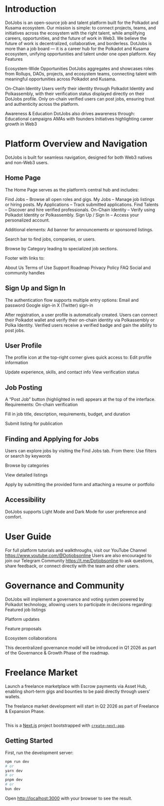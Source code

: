 # Introduction

DotJobs is an open-source job and talent platform built for the Polkadot and Kusama ecosystem.
Our mission is simple: to connect projects, teams, and initiatives across the ecosystem with the right talent, while amplifying careers, opportunities, and the future of work in Web3.
We believe the future of work is decentralized, collaborative, and borderless.
DotJobs is more than a job board — it is a career hub for the Polkadot and Kusama ecosystem, unifying opportunities and talent under one open platform.
Key Features

Ecosystem-Wide Opportunities
DotJobs aggregates and showcases roles from Rollups, DAOs, projects, and ecosystem teams, connecting talent with meaningful opportunities across Polkadot and Kusama.

On-Chain Identity
Users verify their identity through Polkadot Identity and Polkassembly, with their verification status displayed directly on their DotJobs profile.
Only on-chain verified users can post jobs, ensuring trust and authenticity across the platform.

Awareness & Education
DotJobs also drives awareness through:
Educational campaigns
AMAs with founders
Initiatives highlighting career growth in Web3


# Platform Overview and Navigation
DotJobs is built for seamless navigation, designed for both Web3 natives and non-Web3 users.

## Home Page
The Home Page serves as the platform’s central hub and includes:

Find Jobs – Browse all open roles and gigs.
My Jobs – Manage job listings or hiring posts.
My Applications – Track submitted applications.
Find Talents – Discover and hire verified professionals.
On-Chain Identity – Verify using Polkadot Identity or Polkassembly.
Sign Up / Sign In – Access your personalized account.


Additional elements:
Ad banner for announcements or sponsored listings.

Search bar to find jobs, companies, or users.

Browse by Category leading to specialized job sections.

Footer with links to:

About Us
Terms of Use
Support
Roadmap
Privacy Policy
FAQ
Social and community handles


## Sign Up and Sign In

The authentication flow supports multiple entry options:
Email and password
Google sign-in
X (Twitter) sign-in

After registration, a user profile is automatically created.
Users can connect their Polkadot wallet and verify their on-chain identity via Polkassembly or Polka Identity.
Verified users receive a verified badge and gain the ability to post jobs.


## User Profile
The profile icon at the top-right corner gives quick access to:
Edit profile information

Update experience, skills, and contact info
View verification status

## Job Posting
A “Post Job” button (highlighted in red) appears at the top of the interface.
Requirements:
On-chain verification

Fill in job title, description, requirements, budget, and duration

Submit listing for publication

## Finding and Applying for Jobs
Users can explore jobs by visiting the Find Jobs tab.
From there:
Use filters or search by keywords

Browse by categories

View detailed listings

Apply by submitting the provided form and attaching a resume or portfolio

## Accessibility
DotJobs supports Light Mode and Dark Mode for user preference and comfort.

# User Guide
For full platform tutorials and walkthroughs, visit our  YouTube Channel https://www.youtube.com/@Dotjobsonline
Users are also encouraged to join our Telegram Community  https://t.me/Dotjobsonline
 to ask questions, share feedback, or connect directly with the team and other users.

# Governance and Community
DotJobs will implement a governance and voting system powered by Polkadot technology, allowing users to participate in decisions regarding:
Featured job listings

Platform updates

Feature proposals

Ecosystem collaborations

This decentralized governance model will be introduced in Q1 2026 as part of the Governance & Growth Phase of the roadmap.

# Freelance Market
Launch a freelance marketplace with Escrow payments via Asset Hub, enabling short-term gigs and bounties to be paid directly through users’ wallets.

The freelance market development will start in Q2 2026 as part of Freelance & Expansion Phase.



##


This is a [Next.js](https://nextjs.org) project bootstrapped with [`create-next-app`](https://nextjs.org/docs/app/api-reference/cli/create-next-app).

## Getting Started

First, run the development server:

```bash
npm run dev
# or
yarn dev
# or
pnpm dev
# or
bun dev
```

Open [http://localhost:3000](http://localhost:3000) with your browser to see the result.
